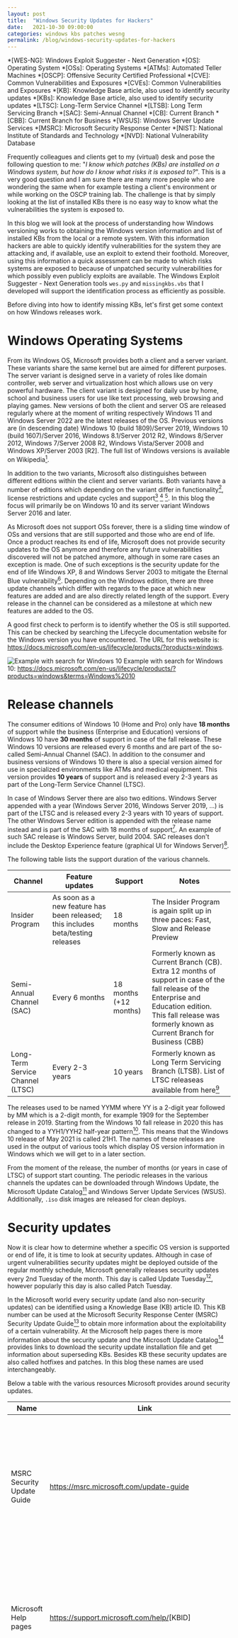 ```yaml
---
layout: post
title:  "Windows Security Updates for Hackers"
date:   2021-10-30 09:00:00
categories: windows kbs patches wesng
permalink: /blog/windows-security-updates-for-hackers
---
```

*[WES-NG]: Windows Exploit Suggester - Next Generation
*[OS]: Operating System
*[OSs]: Operating Systems
*[ATMs]: Automated Teller Machines
*[OSCP]: Offensive Security Certified Professional
*[CVE]: Common Vulnerabilities and Exposures
*[CVEs]: Common Vulnerabilities and Exposures
*[KB]: Knowledge Base article, also used to identify security updates
*[KBs]: Knowledge Base article, also used to identify security updates
*[LTSC]: Long-Term Service Channel
*[LTSB]: Long Term Servicing Branch
*[SAC]: Semi-Annual Channel
*[CB]: Current Branch
*[CBB]: Current Branch for Business
*[WSUS]: Windows Server Update Services
*[MSRC]: Microsoft Security Response Center
*[NIST]: National Institute of Standards and Technology
*[NVD]: National Vulnerability Database

Frequently colleagues and clients get to my (virtual) desk and pose the following question to me: "*I know which patches (KBs) are installed on a Windows system, but how do I know what risks it is exposed to?*". This is a very good question and I am sure there are many more people who are wondering the same when for example testing a client's environment or while working on the OSCP training lab. The challenge is that by simply looking at the list of installed KBs there is no easy way to know what the vulnerabilities the system is exposed to.

In this blog we will look at the process of understanding how Windows versioning works to obtaining the Windows version information and list of installed KBs from the local or a remote system. With this information hackers are able to quickly identify vulnerabilities for the system they are attacking and, if available, use an exploit to extend their foothold. Moreover, using this information a quick assessment can be made to which risks systems are exposed to because of unpatched security vulnerabilities for which possibly even publicly exploits are available. The Windows Exploit Suggester - Next Generation tools `wes.py` and `missingkbs.vbs` that I developed will support the identification process as efficiently as possible.

Before diving into how to identify missing KBs, let's first get some context on how Windows releases work.

# Windows Operating Systems
From its Windows OS, Microsoft provides both a client and a server variant. These variants share the same kernel but are aimed for different purposes. The server variant is designed serve in a variety of roles like domain controller, web server and virtualization host which allows use on very powerful hardware. The client variant is designed for daily use by home, school and business users for use like text processing, web browsing and playing games. New versions of both the client and server OS are released regularly where at the moment of writing respectively Windows 11 and Windows Server 2022 are the latest releases of the OS. Previous versions are (in descending date) Windows 10 (build 1809)/Server 2019, Windows 10 (build 1607)/Server 2016, Windows 8.1/Server 2012 R2, Windows 8/Server 2012, Windows 7/Server 2008 R2, Windows Vista/Server 2008 and Windows XP/Server 2003 [R2]. The full list of Windows versions is available on Wikipedia[^1].

In addition to the two variants, Microsoft also distinguishes between different editions within the client and server variants. Both variants have a number of editions which depending on the variant differ in functionality[^2], license restrictions and update cycles and support[^3] [^4] [^5]. In this blog the focus will primarily be on Windows 10 and its server variant Windows Server 2016 and later.

As Microsoft does not support OSs forever, there is a sliding time window of OSs and versions that are still supported and those who are end of life. Once a product reaches its end of life, Microsoft does not provide security updates to the OS anymore and therefore any future vulnerabilities discovered will not be patched anymore, although in some rare cases an exception is made. One of such exceptions is the security update for the end of life Windows XP, 8 and Windows Server 2003 to mitigate the Eternal Blue vulnerability[^6]. Depending on the Windows edition, there are three update channels which differ with regards to the pace at which new features are added and are also directly related length of the support. Every release in the channel can be considered as a milestone at which new features are added to the OS.

A good first check to perform is to identify whether the OS is still supported. This can be checked by searching the Lifecycle documentation website for the Windows version you have encountered. The URL for this website is: <https://docs.microsoft.com/en-us/lifecycle/products/?products=windows>.

![Example with search for Windows 10](/assets/img/20210831_windows-security-updates/mslifecycle.png "Example with search for Windows 10")
Example with search for Windows 10: <https://docs.microsoft.com/en-us/lifecycle/products/?products=windows&terms=Windows%2010>

# Release channels
The consumer editions of Windows 10 (Home and Pro) only have **18 months** of support while the business (Enterprise and Education) versions of Windows 10 have **30 months** of support in case of the fall release. These Windows 10 versions are released every 6 months and are part of the so-called Semi-Annual Channel (SAC). In addition to the consumer and business versions of Windows 10 there is also a special version aimed for use in specialized environments like ATMs and medical equipment. This version provides **10 years** of support and is released every 2-3 years as part of the Long-Term Service Channel (LTSC).

In case of Windows Server there are also two editions. Windows Server appended with a year (Windows Server 2016, Windows Server 2019, …) is part of the LTSC and is released every 2-3 years with 10 years of support. The other Windows Server edition is appended with the release name instead and is part of the SAC with 18 months of support[^5]. An example of such SAC release is Windows Server, build 2004. SAC releases don't include the Desktop Experience feature (graphical UI for Windows Server)[^7].

The following table lists the support duration of the various channels.

| **Channel**                      | **Feature updates**                                          | **Support**            | **Notes**                                                    |
| -------------------------------- | ------------------------------------------------------------ | ---------------------- | ------------------------------------------------------------ |
| Insider Program                  | As soon as a new feature has been released; this includes beta/testing releases | 18 months              | The Insider Program is again split up in three paces: Fast, Slow and Release Preview |
| Semi-Annual Channel (SAC)        | Every 6 months                                               | 18 months (+12 months) | Formerly known as Current Branch (CB). Extra 12 months of support in case of the fall release of the Enterprise and Education edition. This fall release was formerly known as Current Branch for Business (CBB) |
| Long-Term Service Channel (LTSC) | Every 2-3 years                                              | 10 years               | Formerly known as Long Term Servicing Branch (LTSB). List of LTSC releaseas available from here[^8] |

The releases used to be named YYMM where YY is a 2-digit year followed by MM which is a 2-digit month, for example 1909 for the September release in 2019. Starting from the Windows 10 fall release in 2020 this has changed to a YYH1/YYH2 half-year pattern[^9]. This means that the Windows 10 release of May 2021 is called 21H1. The names of these releases are used in the output of various tools which display OS version information in Windows which we will get to in a later section.

From the moment of the release, the number of months (or years in case of LTSC) of support start counting. The periodic releases in the various channels the updates can be downloaded through Windows Update, the Microsoft Update Catalog[^10] and Windows Server Update Services (WSUS). Additionally, `.iso` disk images are released for clean deploys.

# Security updates
Now it is clear how to determine whether a specific OS version is supported or end of life, it is time to look at security updates. Although in case of urgent vulnerabilities security updates might be deployed outside of the regular monthly schedule, Microsoft generally releases security updates every 2nd Tuesday of the month. This day is called Update Tuesday[^11], however popularly this day is also called Patch Tuesday.

In the Microsoft world every security update (and also non-security updates) can be identified using a Knowledge Base (KB) article ID. This KB number can be used at the Microsoft Security Response Center (MSRC) Security Update Guide[^12] to obtain more information about the exploitability of a certain vulnerability. At the Microsoft help pages there is more information about the security update and the Microsoft Update Catalog[^10] provides links to download the security update installation file and get information about superseding KBs. Besides KB these security updates are also called hotfixes and patches. In this blog these names are used interchangeably.

Below a table with the various resources Microsoft provides around security updates.

| **Name**                   | **Link**                                                       | **Information**                                              |
| -------------------------- | -------------------------------------------------------------- | ------------------------------------------------------------ |
| MSRC Security Update Guide | <https://msrc.microsoft.com/update-guide>                      | List of latest CVEs and associated KBs for Microsoft products with links to details about the exploitability, the KB article and download link to the security update |
| Microsoft Help pages       | <https://support.microsoft.com/help/>[KBID]                    | High level information on what the security update fixes, which potential issues it may cause and instructions on how to obtain the update |
| Microsoft Update Catalog   | <https://www.catalog.update.microsoft.com/Search.aspx?q=KB>[KBID] | Provides downloads for the security updates for the various Windows versions and at the Package Details tab information about which previous updates are superseded by this update or supersede this update |

# Determining installed security updates
As a hacker we would like to determine whether a certain system is missing security updates and if so, make note of it or even use an exploit to abuse the vulnerability and get access or escalate. Before being able to identify which security updates are missing, first the details on the OS version in combination with the currently installed patches are required.

There are a variety of ways to retrieve this information, both from the local system as well as from remote systems given that the account running the command has sufficient privileges to access the remote system. Depending on the approach the information about the OS version and the installed security patches are obtained using the same command or different commands. Additionally, GUI tools like `winver.exe`, `msinfo32.exe` and the *View installed updates* section in `appwiz.cpl` are built into Windows, however from these tools the information cannot be easily exported to a file to be processed at a later stage, so we will not focus on these tools.

## systeminfo.exe
`systeminfo.exe` is a utility which is built-in to Windows since the earliest versions of Windows. This tool lists both the installed patches as well as the Windows version and is also able to collect this information from a remote system. To obtain the information from a remote system the `/S` parameter can be used. Either the identity under which the current process is running should have permissions on the remote system or the credentials need to be provided using the `/U` and `/P` parameters. This command heavily relies on Windows Management Instrumentation (WMI) to collect the information on both the local and remote system.

## WMIC.exe
`WMIC.exe` is the WMI command line utility which allows to both query WMI and invoke functions in WMI, both locally and remotely. As discussed in the systeminfo.exe utility paragraph, WMI provides classes which when queried list the details of the OS and the security updates that are installed. These classes are respectively the `Win32_OperatingSystem` class and `Win32_QuickFixEngineering` class which both reside in the `root\CIMv2` namespace. The `WMIC.exe` utility provides aliases for these classes, namely `OS` and `QFE`, but the full class names can also be used.

## PowerShell cmdlets
PowerShell provides the `Get-ComputerInfo` and `Get-HotFix` cmdlets to respectively obtain information about the local computer, and lists the installed hotfixes on both the local and remote system. The `Get-ComputerInfo` cmdlet was added from PowerShell version 5.1. Underlying both commands again use WMI to obtain the relevant information. The `Get-ComputerInfo` and `Get-HotFix` cmdlets can be executed on a remote system through WinRM using the `Invoke-Command` cmdlet, but that is outside of the scope of this blog.

## WMI through PowerShell
Instead of using the `WMIC.exe` utility, it is also possible to use PowerShell's built-in `Get-WmiObject` cmdlet (or additionally the `Get-CimInstance` cmdlet from PowerShell version 3). With these cmdlets again the `Win32_OperatingSystem` class and `Win32_QuickFixEngineering` classes can be queried, both locally and remotely. In case you need to stealthily connect this information during red team exercises, these cmdlets are also supported by the [NoPowerShell](https://bitsadm.in/tools/#nopowershell) .NET binary.

## Non-native tools
In addition to the built-in Windows utilities and PowerShell cmdlets there are a few tools which are also able to obtain the OS version information and installed security updates. Two examples of such tools are `srvinfo.exe` which is part of the Windows Server 2003 Resource Kit[^13] and `psinfo.exe`[^14] which is part of the Sysinternals suite, nowadays maintained Microsoft. Finally, the `missingkbs.vbs` utility which is part of the Windows Exploit Suggester - Next Generation (WES-NG) tool not just lists the installed patches, but instead accurately determines the missing patches. This utility will be extensively discussed in the [Microsoft Update](#microsoft-update) section.

The following table summarizes all commands as described above where the binary utilities have the `.exe` extension whereas the others are PowerShell cmdlets.

| **OS version** | **Security updates** | **Locally**                                  | **Remotely**                                                 | **Notes**                                                    |
| :------------: | :------------------: | -------------------------------------------- | ------------------------------------------------------------ | ------------------------------------------------------------ |
|       X        |          X           | `systeminfo.exe`                             | `systeminfo.exe /S MYSERVER`                                 | Optionally provide `/U MyUser` and `/P MyPassword` parameters. On Windows Server 2003 (and maybe other OS version), `systeminfo.exe` might not list all installed KBs if the number of installed KBs is over 200. Microsoft article on this issue available here[^15]. |
|       X        |                      | `WMIC.exe OS`                                | `WMIC.exe /node:MYSERVER OS`                                 |                                                              |
|                |          X           | `WMIC.exe QFE`                               | `WMIC.exe /node:MYSERVER  QFE`                               |                                                              |
|       X        |          X           | `Get-ComputerInfo`                           | n/a                                                          | List of installed patches available in the `OsHotFixes` attribute. Available from PowerShell 5.1. |
|                |          X           | `Get-HotFix`                                 | `Get-HotFix -ComputerName MYSERVER`                          |                                                              |
|       X        |                      | `Get-WmiObject Win32_OperatingSystem | fl *` | `Get-WmiObject -ComputerName MYSERVER  Win32_OperatingSystem | fl *` |                                                              |
|                |          X           | `Get-WmiObject Win32_QuickFixEngineering`    | `Get-WmiObject -ComputerName MYSERVER  Win32_QuickFixEngineering` |                                                              |
|       X        |          /           | `srvinfo.exe`                                | `srvinfo.exe \\MYSERVER`                                     | From Windows Server 2003 Resource Kit[^13]. On Windows 10 (and possibly earlier OSs) the list of hotfixes is not accurate. |
|       X        |          /           | `psinfo.exe -h`                              | `psinfo.exe -h \\MYSERVER`                                   | Part of the Sysinternals suite[^14]. The `-h` flag to list the installed hotfixes does not seem to work on Windows 10 (and possibly earlier OSs). |
|       X        |          X           | `cscript.exe missingkbs.vbs`                 | n/a                                                          | List missing patches using WES-NG's `missingkbs.vbs` utility. This utility will be extensively discussed in the [Microsoft Update](#microsoft-update) section. |

For further processing it is useful to store the information outputted by the above utilities and cmdlets in a file. This can be done by redirecting the standard output (STDOUT) of the tool to a file. When launching the (`.exe`) utilities from a Command Prompt (`cmd.exe`), this can be done by appending `> myfile.txt` at the end of the command. For example in case of `systeminfo.exe`, use the following command line.
```powershell
systeminfo.exe > systeminfo.txt
```

In case of PowerShell the redirector symbol (`>`) can be used (`Get-HotFix > hotfixes.txt`) or the output can be piped to the `Out-File` cmdlet, optionally providing the type of encoding that needs to be used using the `-Encoding` parameter. Moreover, in case only data from a specific attribute is needed, this attribute can be specified with the `ForEach-Object` cmdlet (or alias `%`) and subsequentially piped to the `Out-File` cmdlet, for example:
```powershell
Get-HotFix | % HotFixID | Out-File -Encoding ascii hotfixes.txt
```

# Identifying missing security updates
Once the Windows version information and installed security updates have been collected, the next step is to identify which security updates are missing. The files created in the previous section can be copied locally for further investigation to identify vulnerabilities and potential available exploits.

As discussed in the [Security updates](#security-updates) section, the Microsoft Update Catalog[^10] provides information on the superseding of KBs. It would be possible to look up each and every KB and identify by which newer KBs this KB has been superseded and check if those KBs in turn as well have been installed in a recursive manner. This would however result in a lot of work going through all of the KBs and checking whether they have been superseded. This is where the Windows Exploit Suggester - Next Generation (WES-NG)[^16] utility I developed comes to rescue. WES-NG uses the MSRC dataset to identify the supersedence links between the various KBs and connects these through the Common Vulnerability and Exposures (CVE) IDs with potential exploits that might be available for the vulnerabilities. More about these data sources later in the [Dataset](#dataset) section.

WES-NG is by default included in the BlackArch Linux penetration testing distribution and repository[^17], but can also be easily obtained on any other OS using Python's pip utility (`pip install wesng`) or by simply cloning the WES-NG repository: `git clone --depth 1 https://github.com/bitsadmin/wesng`.

## Windows Exploit Suggester - Next Generation
WES-NG's `wes.py` script is a Python 2/3 tool which uses an exploit definitions file and checks for missing patches based on the OS version and the list of patches that are installed. WES-NG subsequently automatically iterates the chain of superseded patches. To get started with `wes.py`, first the latest definitions file needs to be downloaded using the `--update` (shorthand: `-u`) parameter which will download the latest `definitions.zip` file to the current directory. Next, `wes.py` can be executed with a previously extracted `systeminfo.txt` file and optional `qfe.txt` file with the list of installed KBs as a parameter. For a full list of all supported parameters including various examples, execute `wes.py --help` (shorthand: `-h`).

When executing, `wes.py` will first determine the OS version from `systeminfo.txt` and collect all KBs ever released for that OS version from the `definitions.zip` file. From this list all KBs that are installed on the system are removed, including the KBs which have been superseded by the installed superseding KB. This step is performed recursively so the full chain of KBs which is superseded by the installed KB is removed. After validating all the KBs applicable to the OS version only the ones that are not installed are listed as missing KBs. Finally, for every KB the CVEs are identified which would be mitigated if the KB is installed. These CVEs are then listed including the following information.

| **Attribute**      | **Description**                                              |
| ------------------ | ------------------------------------------------------------ |
| Date               | Date in `yyyyMMdd` format at which the KB was published      |
| CVE                | CVE for which the system is vulnerable                       |
| Affected product   | OS version                                                   |
| Affected component | Software component on the system which is vulnerable         |
| Severity           | Severity of the CVE                                          |
| Impact             | Impact to the system when the CVE is exploited               |
| Exploit            | Link(s) to PoC exploit code, in case it is publicly available |

## Filtering
Additionally the vulnerabilities from the output of WES-NG can also be filtered. This is for example useful if an attacker is interested in vulnerabilities that can result in remote code execution and/or only vulnerabilities that have exploit code available. Respectively the `--impact "Remote Code Execution"` (shorthand: `-i`) and `--exploits-only` (shorthand: `-e`) parameters can be used for this. Additionally also results for certain products can be hidden using the `--hide` parameter or only results with a certain severity can be listed using the `--severity` (shorthand: `-s`) parameter. To get the full overview of parameters including examples check the output of the `--help` command, which is also listed in [CMDLINE.md](https://github.com/bitsadmin/wesng/blob/master/CMDLINE.md).

WES-NG by default outputs the results to the console. For further analysis however, WES-NG also supports storing the results in CSV format to disk using the `--output` (shorthand: `-o`) parameter, e.g.:
```
wes.py systeminfo.txt -o srv01.csv
```
See below an animation from collecting the OS version and missing patches to identifying the missing patches using WES-NG, including the use of some filters described and the csv output option.
<video width="740" height="430" controls>
  <source src="/assets/img/20210831_windows-security-updates/wes.mp4" type="video/mp4">
  Your browser does not support the video tag.
</video>

# Eliminating false positives
As you go through the results of WES-NG, it unfortunately turns out that it is also reporting false positives. For example, even on fully patched systems WES-NG might still show some KBs missing. The reason for this is because the MSRC feed which WES-NG uses to compile its definitions frequently contains incomplete information regarding supersedence of KBs.

Another point to take into account is that WES-NG assumes that all features are installed. For example in case the `systeminfo.exe` output file of a plain Windows Server without any roles and features installed is checked, it might report on IIS vulnerabilities for which no KBs are installed on the OS. This is because apart from the OS version and installed KBs, WES-NG does not have information about which roles and features are installed. Therefore vulnerabilities reported in components that are not installed can be safely ignored.

In order to eliminate the false positive results, there are a number of ways available.

## Pragmatic way
As mentioned before security updates are released on a monthly basis. When checking a system for missing patches, a pragmatic way would be to simply check the release date of the most recent KB installed on the system and then assume that after that moment no new updates have been installed. In case due to issues with the MSRC supersedence still older KBs are listed as missing, it is pretty safe to assume that those will probably be false positives as newer KBs have already been installed. `wes.py`'s `--usekbdate` (shorthand: `-d`) flag will perform these steps and leave out the older supposedly missing KBs from the output. Example:
```
wes.py systeminfo.txt -d
```

## Manually verify
In case the output needs to be more accurate, another option is to execute WES-NG and then manually validate the list of missing KBs at the end of the output at the Microsoft Update Catalog website. This can be done by looking up the missing KB and identifying which KBs have superseded this KB and whether that KB is actually installed in the system. If so, the KB reported as missing by WES-NG can explicitly be specified as installed so WESN-NG will not list the vulnerabilities the system is exposed to when the KB is not installed. This way a supersedence which was missing from the MSRC dataset is circumvented. In WES-NG the KB can be provided to wes.py using the -p parameter, for example `wes.py systeminfo.txt -p KB4487029`. Repeat this process for every supposedly missing KB where the `-p` parameter allows for specifying multiple KBs by separating them using a space, e.g. `-p KB4487029 KB4345421`. For a more detailed description of manually verifying WES-NG's output, see the [Eliminating false positives page](https://github.com/bitsadmin/wesng/wiki/Eliminating-false-positives) in WES-NG's wiki.

## Automatically verify
Because manually verifying is still a tedious process, [@DominicBreuker](https://github.com/DominicBreuker) contributed a useful feature to automate the process of looking up the supersedence in the Microsoft Update Catalog by parsing the website and automatically walking the chains. This feature can be used by providing the `--muc-lookup` parameter to the `wes.py` script. After determining the missing patches based on the MSRC dataset, it will take the resulting missing patches and automatically validate each of them at the Microsoft Update Catalog.
<video width="740" height="430" controls>
  <source src="/assets/img/20210831_windows-security-updates/muclookup.mp4" type="video/mp4">
  Your browser does not support the video tag.
</video>
In addition to manually and automatically validating the supersedence using the Microsoft Update Catalog, there also exists a completely different approach to identifying missing patches, which is described in the next section.

# Microsoft Update
A whole different approach to identify missing KBs is to use Microsoft Update. Instead of obtaining the OS version and the currently installed version through `systeminfo.exe` or other ways described in the [Determining installed security updates](#determining-installed-security-updates) section, it is possible to use Windows' own functionality to identify which KB are still missing from the system at the current moment in time.

## missingkbs.vbs
The Windows Update control panel applet or Windows Update modern control panel page is able to list the missing KBs, but it might be tedious to retype the results and it requires a GUI which might not be available. For that reason, a script has been added to WES-NG's repository to allow obtaining the required information from the command line: `missingkbs.vbs`.

The resulting file listing the missing KBs can be provided to `wes.py` using the `--missing` (shorthand: `-m`) parameter to exactly identify the CVEs the system is vulnerable to, circumventing all of the issues with the incomplete supersedence information provided by MSRC. Additionally, in contrast to using the list of installed patches from `systeminfo.exe`, the `missingkbs.vbs` utility also only lists missing KBs of features that are installed.

To identify missing KBs, the `missingkbs.vbs` utility makes use of the `Microsoft.Update.Session` COM object which is implemented in the `wuapi.dll` library. In order to be able to use the functionality of this COM object, an elevated command prompt is required when executing the `missingkbs.vbs` utility. For a full list of all supported parameters including various examples, execute `cscript missingkbs.vbs /Help` (shorthand: `/?`).

When executing `missingkbs.vbs` without parameters it will use the online Windows Update servers or if configured the WSUS server which are often used in corporate environments. Because the WSUS server is able to hold back updates for its clients there is the possibility that the WSUS server reports the system is not missing any patches while there in fact *are* missing ones. Moreover, in case a system is not (directly) connected to the Internet, it would still be useful to be able to check for any missing KBs.

For that reason the `missingkbs.vbs` utility has an option to use a Windows Update offline scan file to be able to determine the missing KBs based on this file as opposed to using the Microsoft Update/WSUS servers. This scanfile of about 1 GB can be downloaded on an Internet-connected system from the following URL: <http://download.windowsupdate.com/microsoftupdate/v6/wsusscan/wsusscn2.cab>.

Alternatively, this file can also be downloaded using the `missingkbs.vbs` utility by using the `/D` parameter. Next, the `wsusscn2.cab` file can be copied to the system which does not have Internet access together with the `missingkbs.vbs` utility. From an elevated command prompt the `missingkbs.vbs` utility can be launched with `cscript.exe` providing the `/Offline` (shorthand: `/F`) parameter to have it use the scanfile downloaded earlier: `cscript missingkbs.vbs /F`. If needed the full path to the scanfile can be provided using the `/I` parameter, e.g.:
```
cscript missingkbs.vbs /F /I:E:\tmp\wsusscn2.cab
```

The COM object mentioned earlier will be initialized and instructed to use the scanfile to identify any missing KBs on the local system. After execution the list of missing KBs will be printed in the console as well as stored in the `missing.txt` file in the current directory.

## wes.py -m
Based on the list of missing KBs it is still challenging to determine the security vulnerabilities the system is exposed to. Thats why the `missing.txt` result file can now be fed to `wes.py` to get this insight. From version 1.00 the `--missing` (shorthand: `-m`) and `--os` parameters have been added to `wes.py` to facilitate this.

Because `missing.txt` only contains a list of KBs that are missing from the system, it is needed to also specify the operating system. The easiest method though is to first execute `wes.py` with only the `-m` parameter: `wes.py -m missing.txt`. Subsequently from the list of possible operating systems in the output the ID of the relevant operating system can be picked and `wes.py` can be executed again, now also providing the operating system ID: `wes.py -m missing.txt --os 2`.
<video width="740" height="430" controls>
  <source src="/assets/img/20210831_windows-security-updates/missing.mp4" type="video/mp4">
  Your browser does not support the video tag.
</video>
In some cases WES-NG does not have information about a missing KB. In that case the Microsoft Help pages as listed in the table in the [Security updates](#security-updates) section can be used to obtain information on the KB.

This concludes the practical part of identifying the vulnerabilities. We looked at both obtaining the list of installed KBs from the `systeminfo.exe` output and the more reliable `missingkbs.vbs` utility to obtain the missing KBs. In both cases we observed that both outputs can be provided to WES-NG which then lists the CVEs, if available including exploits, the system is vulnerable to.

The next section is a bit deeper dive in the data sources WES-NG uses to collect all of this information.

# Dataset
The `wes.py` script makes use of the `definitions.zip` file which is hosted at the wesng project page in on GitHub. These definitions are updated approximately once a week to include the latest KBs, CVEs and exploit links. Therefore it is also recommended to regularly update the local copy of the definitions by running `wes.py -u` as described in the [Identifying missing security updates](#identifying-missing-security-updates) section. The information stored in the definition file is collected and subsequently merged by the three `collect_*.ps1` PowerShell scripts in the `collector` folder of the wesng repository. In this section the three data sources will be discussed.

## Security Bulletins
Microsoft has been publishing so-called security bulletins[^18] in the form of bulletins on the Microsoft website and the `BulletinSearch.xlsx` Excel file in the Microsoft Download Center[^19]. These have been published until the beginning of 2017 when Microsoft moved on to use the Security Update Guide[^12] of the Microsoft Security Response Center (MSRC) to publish information about vulnerabilities. This change has been announced on the MSRC blog at the end of 2016[^20]. Those who have done their OSCP training or other work related to evaluating the patch level of Windows OSs before 2017, probably remember Windows Exploit Suggester[^21] by Sam Bertram from GDSSecurity (nowadays Aon's Cyber Labs) which makes use of the `BulletinSearch.xlsx` file. Because older vulnerabilities were not included in MSRC's Security Update Guide, WES-NG's collector includes the `collect_bulletin.ps1` script to collect this information and store it the `bulletin.csv` output file.

## MSRC
The MSRC's Security Update Guide is the successor of the security bulletins and provides both a web front-end[^12] as well as an API[^22] to provide information on vulnerabilities. WES-NG's collector uses this API in its `collect_msrc.ps1` collector script where relevant attributes are collected and stored in the `MSRC.csv` output file. These attributes include the KB ID, CVE ID, affected product, risk information and superseded KB IDs.

## NVD
The National Vulnerability Database (NVD)[^23] which is provided by the National Institute of Standards and Technology (NIST) hosts a list of Common Vulnerabilities and Exposures (CVE) records. These records provide a unique ID including some details with regards to publicly known security vulnerabilities. Details include the vendor, name and versions the CVE applies to, the Common Vulnerability Scoring System (CVSS) score which details how easy the vulnerability is to exploit and what the impact of exploitation is. Lasty it provides references with further details about the vulnerability and any available exploit Proof of Concept (PoC) code.

As the CVE standard is widely adopted by software and security vendors, Microsoft also adds references to the CVE IDs that are resolved by the KB (and previously security bulletins). WES-NG's `collect_nvd.ps1` collector script therefore uses these CVEs as a link between the information from the NVD dataset and Microsoft's datasets and enriches the KB information with links to PoC exploit code if available.

## Custom
As mentioned before, unfortunately the MSRC dataset frequently contains incomplete supersedence information. For that reason it is possible to manually complement it by adding lines to the `Custom.csv` file. For example, custom supersedence information has been added for the MS17-010 (Eternal Blue) KB[^24] because MSRC is incomplete and often people want to validate whether a certain system is at risk. Moreover, additional exploit links and vulnerabilities could be added there. A better option however is to submit an update request to MITRE[^25] so the dataset used by many companies and individuals is enriched as opposed to just the WES-NG tool's dataset.

At the end of the collector process, the enriched dataset is stored in the `definitions.zip` file, together with a text file defining the minimum required version of the `wes.py` script and the `Custom.csv` file. This definitions file is then uploaded to the WES-NG GitHub where it will be obtained when updating WES-NG using the `-u` flag.

![Output when running the collector script](/assets/img/20210831_windows-security-updates/collector.png "Output when running the collector script")

# Conclusion
This blog started with an explanation of the Windows Operating System (OS) lifetimes. Next, the various ways to collect information on the Windows OS and installed or missing KBs on a local or remote system have been discussed. This information was subsequentially used to determine what security vulnerabilities the system is exposed to and any public exploits that might already exist for these vulnerabilities. Tooling (WES-NG's `wes.py` and `missingkbs.vbs`) have been introduced to make this process more efficient. Finally, the inner workings and limitations of the WES-NG tooling have been explained.

This blog and referenced tooling is focused on identifying missing patches, and with that vulnerabilities, in the Windows OS. This exercise can however be expanded by additional evaluations of supplementary software installed and running on the system. Such software could be Microsoft server software like Microsoft Exchange Server, client software like Microsoft Office but also 3rd party software like Adobe Reader. Complementing the Windows OS vulnerability information with information on software running on the system will provide an accurate perspective on the state of security of a system.

# References
[^1]: [Wikipedia - List of Microsoft Windows versions](https://en.wikipedia.org/wiki/List_of_Microsoft_Windows_versions)
[^2]: [Microsoft - Compare Windows 10 editions](https://www.microsoft.com/en-us/windowsforbusiness/compare)
[^3]: [Microsoft Docs - Long-term Servicing Channel](https://docs.microsoft.com/en-us/windows/deployment/update/get-started-updates-channels-tools#long-term-servicing-channel)
[^4]: [Microsoft Docs - Comparison of Standard and Datacenter editions of Windows Server 2022](https://docs.microsoft.com/en-us/windows-server/get-started/editions-comparison-windows-server-2022)
[^5]: [Microsoft Docs - Windows Server servicing channels](https://docs.microsoft.com/en-us/windows-server/get-started/servicing-channels-comparison)
[^6]: [MSRC - Customer Guidance for WannaCrypt attacks](https://msrc-blog.microsoft.com/2017/05/12/customer-guidance-for-wannacrypt-attacks/)
[^7]: [Microsoft Docs - Windows Server 2019 - Desktop experience feature](https://docs.microsoft.com/en-us/windows-server/get-started-19/whats-new-19#desktop-experience)
[^8]: [Microsoft Docs - Windows 10 Enterprise LTSC releases](https://docs.microsoft.com/en-us/windows/whats-new/ltsc/)
[^9]: [Microsoft Docs - Windows 10, version 21H1](https://docs.microsoft.com/en-us/windows/whats-new/whats-new-windows-10-version-21h1)
[^10]: [Microsoft Update Catalog](https://www.catalog.update.microsoft.com/)
[^11]: [Windows IT Pro Blog - Windows 10 update servicing cadence](https://techcommunity.microsoft.com/t5/windows-it-pro-blog/windows-10-update-servicing-cadence/ba-p/222376)
[^12]: [MSRC - Security Update Guide](https://msrc.microsoft.com/update-guide)
[^13]: [Windows Server 2003 Resource Kit download from archive.org](https://web.archive.org/web/20170506000735/http://www.microsoft.com/en-us/download/details.aspx?id=17657)
[^14]: [Sysinternals PsInfo utility](https://docs.microsoft.com/en-us/sysinternals/downloads/psinfo)
[^15]: [Microsoft Docs - SystemInfo.exe does not display all updates in Windows Server 2003](https://docs.microsoft.com/en-US/troubleshoot/windows-server/deployment/systeminfo-not-display-all-updates)
[^16]: [GitHub - Windows Exploit Suggester-Next Generation (WES-NG)](https://github.com/bitsadmin/wesng)
[^17]: [BlackArch Linux - List of included tools](https://blackarch.org/tools.html)
[^18]: [Microsoft Docs - Security Bulletins](https://docs.microsoft.com/en-us/security-updates/securitybulletins/securitybulletins)
[^19]: [Microsoft Download Center - Microsoft Security Bulletin Data](https://www.microsoft.com/en-us/download/details.aspx?id=36982)
[^20]: [MSRC Blog - Furthering our commitment to security updates](https://msrc-blog.microsoft.com/2016/11/08/furthering-our-commitment-to-security-updates/)
[^21]: [GitHub - Windows-Exploit-Suggester](https://github.com/AonCyberLabs/Windows-Exploit-Suggester)
[^22]: [MSRC - CVRF API](https://api.msrc.microsoft.com/cvrf/v2.0/swagger/index)
[^23]: [NIST - National Vulnerability Database (NVD)](https://nvd.nist.gov/)
[^24]: [Microsoft Knowledge Base - How to verify that MS17-010 is installed](https://support.microsoft.com/help/4023262)
[^25]: [Mitre - Update a CVE Record](https://www.cve.org/ResourcesSupport/ReportRequest#UpdateCVERecord)
